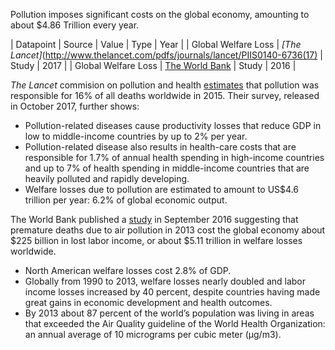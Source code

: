Pollution imposes significant costs on the global economy, amounting to about $4.86 Trillion every year. 

| Datapoint | Source | Value | Type | Year | 
| Global Welfare Loss | *[The Lancet]*(http://www.thelancet.com/pdfs/journals/lancet/PIIS0140-6736(17) | Study | 2017 | 
| Global Welfare Loss | [The World Bank](http://documents.worldbank.org/curated/en/781521473177013155/pdf/108141-REVISED-Cost-of-PollutionWebCORRECTEDfile.pdf) | Study | 2016 | 


*The Lancet* commision on pollution and health [estimates](http://www.thelancet.com/pdfs/journals/lancet/PIIS0140-6736(17)32345-0.pdf) that pollution was responsible for 16% of all deaths worldwide in 2015. Their survey, released in October 2017, further shows: 

* Pollution-related diseases cause productivity losses that reduce GDP in low to middle-income countries by up to 2% per year. 
* Pollution-related disease also results in health-care costs that are responsible for 1.7% of annual health spending in high-income countries and up to 7% of health spending in middle-income countries that are heavily polluted and rapidly developing. 
* Welfare losses due to pollution are estimated to amount to US$4.6 trillion per year: 6.2% of global economic output.

The World Bank published a [study](http://documents.worldbank.org/curated/en/781521473177013155/pdf/108141-REVISED-Cost-of-PollutionWebCORRECTEDfile.pdf) in September 2016 suggesting that premature deaths due to air pollution in 2013 cost the global economy about $225 billion in lost labor income, or about $5.11 trillion in welfare losses worldwide.

* North American welfare losses cost 2.8% of GDP.
* Globally from 1990 to 2013, welfare losses nearly doubled and labor income losses increased by 40 percent, despite countries having made great gains in economic development and health outcomes.
* By 2013 about 87 percent of the world’s population was living in areas that exceeded the Air Quality guideline of the World Health Organization: an annual average of 10 micrograms per cubic meter (µg/m3). 

